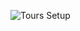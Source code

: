 
![Tours Setup](https://user-images.githubusercontent.com/68228757/156880677-2e73b3b7-9a00-410b-9377-6df0ae2c0c3b.png)
